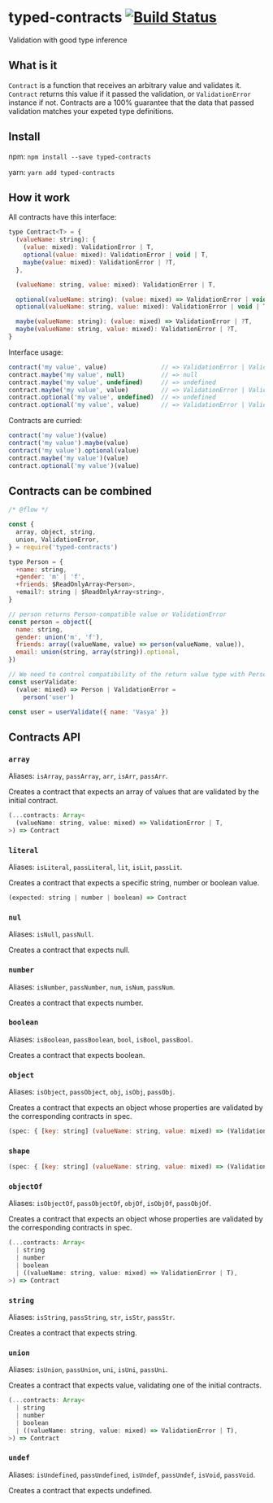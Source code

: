 # typed-contracts [![Build Status][status-img]][status-url]

Validation with good type inference

## What is it

`Contract` is a function that receives an arbitrary value and validates it.
`Сontract` returns this value if it passed the validation, or `ValidationError` instance if not.
Contracts are a 100% guarantee that the data that passed validation matches your expeted type definitions.

## Install

npm: `npm install --save typed-contracts`

yarn: `yarn add typed-contracts`

## How it work

All contracts have this interface:

```js
type Contract<T> = {
  (valueName: string): {
    (value: mixed): ValidationError | T,
    optional(value: mixed): ValidationError | void | T,
    maybe(value: mixed): ValidationError | ?T,
  },

  (valueName: string, value: mixed): ValidationError | T,

  optional(valueName: string): (value: mixed) => ValidationError | void | T,
  optional(valueName: string, value: mixed): ValidationError | void | T,

  maybe(valueName: string): (value: mixed) => ValidationError | ?T,
  maybe(valueName: string, value: mixed): ValidationError | ?T,
}
```

Interface usage:

```js
contract('my value', value)               // => ValidationError | ValidValue
contract.maybe('my value', null)          // => null
contract.maybe('my value', undefined)     // => undefined
contract.maybe('my value', value)         // => ValidationError | ValidValue
contract.optional('my value', undefined)  // => undefined
contract.optional('my value', value)      // => ValidationError | ValidValue
```

Contracts are curried:

```js
contract('my value')(value)
contract('my value').maybe(value)
contract('my value').optional(value)
contract.maybe('my value')(value)
contract.optional('my value')(value)
```

## Contracts can be combined

```js
/* @flow */

const {
  array, object, string,
  union, ValidationError,
} = require('typed-contracts')

type Person = {
  +name: string,
  +gender: 'm' | 'f',
  +friends: $ReadOnlyArray<Person>,
  +email?: string | $ReadOnlyArray<string>,
}

// person returns Person-compatible value or ValidationError
const person = object({
  name: string,
  gender: union('m', 'f'),
  friends: array((valueName, value) => person(valueName, value)),
  email: union(string, array(string)).optional,
})

// We need to control compatibility of the return value type with Person
const userValidate:
  (value: mixed) => Person | ValidationError =
    person('user')

const user = userValidate({ name: 'Vasya' })
```

## Contracts API

### `array`

Aliases: `isArray`, `passArray`, `arr`, `isArr`, `passArr`.

Creates a contract that expects an array of values that are validated by the initial contract.

```js
(...contracts: Array<
  (valueName: string, value: mixed) => ValidationError | T,
>) => Contract
```

### `literal`

Aliases: `isLiteral`, `passLiteral`, `lit`, `isLit`, `passLit`.

Creates a contract that expects a specific string, number or boolean value.

```js
(expected: string | number | boolean) => Contract
```

### `nul`

Aliases: `isNull`, `passNull`.

Creates a contract that expects null.

### `number`

Aliases: `isNumber`, `passNumber`, `num`, `isNum`, `passNum`.

Creates a contract that expects number.

### `boolean`

Aliases: `isBoolean`, `passBoolean`, `bool`, `isBool`, `passBool`.

Creates a contract that expects boolean.

### `object`

Aliases: `isObject`, `passObject`, `obj`, `isObj`, `passObj`.

Creates a contract that expects an object whose properties are validated by the corresponding
contracts in spec.

```js
(spec: { [key: string] (valueName: string, value: mixed) => (ValidationError | T) }) => Contract
```

### `shape`

```js
(spec: { [key: string] (valueName: string, value: mixed) => (ValidationError | void | T) }) => Contract
```

### `objectOf`

Aliases: `isObjectOf`, `passObjectOf`, `objOf`, `isObjOf`, `passObjOf`.

Creates a contract that expects an object whose properties are validated by the corresponding
contracts in spec.

```js
(...contracts: Array<
  | string
  | number
  | boolean
  | ((valueName: string, value: mixed) => ValidationError | T),
>) => Contract
```

### `string`

Aliases: `isString`, `passString`, `str`, `isStr`, `passStr`.

Creates a contract that expects string.

### `union`

Aliases: `isUnion`, `passUnion`, `uni`, `isUni`, `passUni`.

Creates a contract that expects value, validating one of the initial contracts.

```js
(...contracts: Array<
  | string
  | number
  | boolean
  | ((valueName: string, value: mixed) => ValidationError | T),
>) => Contract
```

### `undef`

Aliases: `isUndefined`, `passUndefined`, `isUndef`, `passUndef`, `isVoid`, `passVoid`.

Creates a contract that expects undefined.

[status-url]: https://travis-ci.org/bigslycat/typed-contracts
[status-img]: https://travis-ci.org/bigslycat/typed-contracts.svg?branch=master
